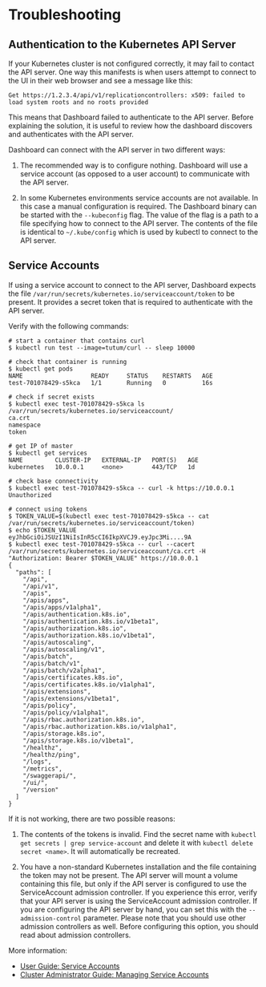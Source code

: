 # Troubleshooting

## Authentication to the Kubernetes API Server
If your Kubernetes cluster is not configured correctly, it may fail to contact
the API server. One way this manifests is when users attempt to connect to the
UI in their web browser and see a message like this:

    Get https://1.2.3.4/api/v1/replicationcontrollers: x509: failed to load system roots and no roots provided

This means that Dashboard failed to authenticate to the API server. Before
explaining the solution, it is useful to review how the dashboard discovers
and authenticates with the API server.

Dashboard can connect with the API server in two different ways:

1. The recommended way is to configure nothing. Dashboard will use a service account (as opposed to a user account)
to communicate with the API server.

2. In some Kubernetes environments service accounts are not available. In this case a manual configuration is required. The Dashboard binary can be started with the `--kubeconfig` flag. The value of the flag is a path to a file specifying how to connect to the API server.
The contents of the file is identical to `~/.kube/config` which is used by kubectl to connect to the API server.

## Service Accounts
If using a service account to connect to the API server, Dashboard expects the file
`/var/run/secrets/kubernetes.io/serviceaccount/token` to be present. It provides a secret
token that is required to authenticate with the API server.

Verify with the following commands:

```shell
# start a container that contains curl
$ kubectl run test --image=tutum/curl -- sleep 10000

# check that container is running
$ kubectl get pods
NAME                   READY     STATUS    RESTARTS   AGE
test-701078429-s5kca   1/1       Running   0          16s

# check if secret exists
$ kubectl exec test-701078429-s5kca ls /var/run/secrets/kubernetes.io/serviceaccount/
ca.crt
namespace
token

# get IP of master
$ kubectl get services
NAME         CLUSTER-IP   EXTERNAL-IP   PORT(S)   AGE
kubernetes   10.0.0.1     <none>        443/TCP   1d

# check base connectivity
$ kubectl exec test-701078429-s5kca -- curl -k https://10.0.0.1
Unauthorized

# connect using tokens
$ TOKEN_VALUE=$(kubectl exec test-701078429-s5kca -- cat /var/run/secrets/kubernetes.io/serviceaccount/token)
$ echo $TOKEN_VALUE
eyJhbGciOiJSUzI1NiIsInR5cCI6IkpXVCJ9.eyJpc3Mi....9A
$ kubectl exec test-701078429-s5kca -- curl --cacert /var/run/secrets/kubernetes.io/serviceaccount/ca.crt -H  "Authorization: Bearer $TOKEN_VALUE" https://10.0.0.1
{
  "paths": [
    "/api",
    "/api/v1",
    "/apis",
    "/apis/apps",
    "/apis/apps/v1alpha1",
    "/apis/authentication.k8s.io",
    "/apis/authentication.k8s.io/v1beta1",
    "/apis/authorization.k8s.io",
    "/apis/authorization.k8s.io/v1beta1",
    "/apis/autoscaling",
    "/apis/autoscaling/v1",
    "/apis/batch",
    "/apis/batch/v1",
    "/apis/batch/v2alpha1",
    "/apis/certificates.k8s.io",
    "/apis/certificates.k8s.io/v1alpha1",
    "/apis/extensions",
    "/apis/extensions/v1beta1",
    "/apis/policy",
    "/apis/policy/v1alpha1",
    "/apis/rbac.authorization.k8s.io",
    "/apis/rbac.authorization.k8s.io/v1alpha1",
    "/apis/storage.k8s.io",
    "/apis/storage.k8s.io/v1beta1",
    "/healthz",
    "/healthz/ping",
    "/logs",
    "/metrics",
    "/swaggerapi/",
    "/ui/",
    "/version"
  ]
}
```

If it is not working, there are two possible reasons:

1. The contents of the tokens is invalid. Find the secret name with `kubectl get secrets | grep service-account` and
delete it with `kubectl delete secret <name>`. It will automatically be recreated.

2. You have a non-standard Kubernetes installation and the file containing the token
may not be present. The API server will mount a volume containing this file, but
only if the API server is configured to use the ServiceAccount admission controller.
If you experience this error, verify that your API server is using the ServiceAccount
admission controller. If you are configuring the API server by hand, you can set
this with the `--admission-control` parameter. Please note that you should use
other admission controllers as well. Before configuring this option, you should
read about admission controllers.

More information:

* [User Guide: Service Accounts](http://kubernetes.io/docs/user-guide/service-accounts/)
* [Cluster Administrator Guide: Managing Service Accounts](http://kubernetes.io/docs/admin/service-accounts-admin/)
